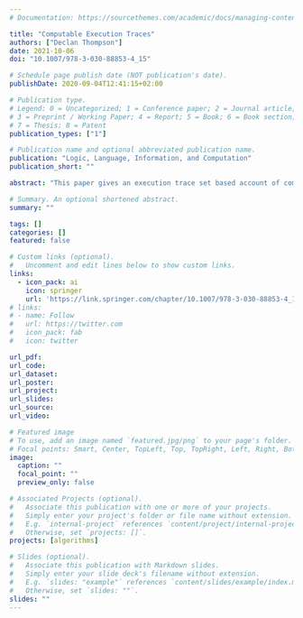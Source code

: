 ```yaml
---
# Documentation: https://sourcethemes.com/academic/docs/managing-content/

title: "Computable Execution Traces"
authors: ["Declan Thompson"]
date: 2021-10-06
doi: "10.1007/978-3-030-88853-4_15"

# Schedule page publish date (NOT publication's date).
publishDate: 2020-09-04T12:41:15+02:00

# Publication type.
# Legend: 0 = Uncategorized; 1 = Conference paper; 2 = Journal article;
# 3 = Preprint / Working Paper; 4 = Report; 5 = Book; 6 = Book section;
# 7 = Thesis; 8 = Patent
publication_types: ["1"]

# Publication name and optional abbreviated publication name.
publication: "Logic, Language, Information, and Computation"
publication_short: ""

abstract: "This paper gives an execution trace set based account of computability by imposing restrictions on sets of arbitrary sequences of objects, based on a supplied stock of unary tests and binary operations. This account of finite control computability provides a highly general, top down perspective on computability. We prove equivalence with the Turing machine model, under appropriate assumptions, and show how finite control computability can be used to provide a unified account of computability across multiple levels of abstraction."

# Summary. An optional shortened abstract.
summary: ""

tags: []
categories: []
featured: false

# Custom links (optional).
#   Uncomment and edit lines below to show custom links.
links:
  - icon_pack: ai
    icon: springer
    url: 'https://link.springer.com/chapter/10.1007/978-3-030-88853-4_15'
# links:
# - name: Follow
#   url: https://twitter.com
#   icon_pack: fab
#   icon: twitter

url_pdf:
url_code:
url_dataset:
url_poster:
url_project:
url_slides:
url_source:
url_video:

# Featured image
# To use, add an image named `featured.jpg/png` to your page's folder.
# Focal points: Smart, Center, TopLeft, Top, TopRight, Left, Right, BottomLeft, Bottom, BottomRight.
image:
  caption: ""
  focal_point: ""
  preview_only: false

# Associated Projects (optional).
#   Associate this publication with one or more of your projects.
#   Simply enter your project's folder or file name without extension.
#   E.g. `internal-project` references `content/project/internal-project/index.md`.
#   Otherwise, set `projects: []`.
projects: [algorithms]

# Slides (optional).
#   Associate this publication with Markdown slides.
#   Simply enter your slide deck's filename without extension.
#   E.g. `slides: "example"` references `content/slides/example/index.md`.
#   Otherwise, set `slides: ""`.
slides: ""
---
```

